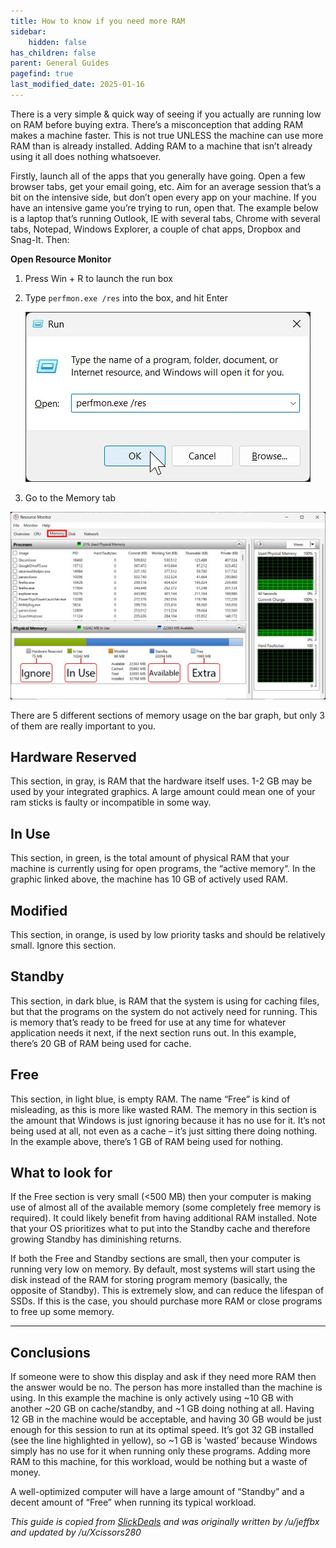 ```yaml
---
title: How to know if you need more RAM
sidebar:
    hidden: false
has_children: false
parent: General Guides
pagefind: true
last_modified_date: 2025-01-16
---
```







There is a very simple & quick way of seeing if you actually are running low on RAM before buying extra. There’s a misconception that adding RAM makes a machine faster. This is not true UNLESS the machine can use more RAM than is already installed. Adding RAM to a machine that isn’t already using it all does nothing whatsoever.

Firstly, launch all of the apps that you generally have going. Open a few browser tabs, get your email going, etc. Aim for an average session that’s a bit on the intensive side, but don’t open every app on your machine. If you have an intensive game you’re trying to run, open that. The example below is a laptop that’s running Outlook, IE with several tabs, Chrome with several tabs, Notepad, Windows Explorer, a couple of chat apps, Dropbox and Snag-It. Then:

**Open Resource Monitor**
1. Press Win + R to launch the run box

2. Type `perfmon.exe /res` into the box, and hit Enter

     ![run](../../../assets/more-memory/run.webp)

3. Go to the Memory tab

![resource monitor](../../../assets/more-memory/resource_monitor.webp)

There are 5 different sections of memory usage on the bar graph, but only 3 of them are really important to you.

## Hardware Reserved
This section, in gray, is RAM that the hardware itself uses. 1-2 GB may be used by your integrated graphics. A large amount could mean one of your ram sticks is faulty or incompatible in some way.

## In Use
This section, in green, is the total amount of physical RAM that your machine is currently using for open programs, the “active memory“. In the graphic linked above, the machine has 10 GB of actively used RAM.

## Modified
This section, in orange, is used by low priority tasks and should be relatively small. Ignore this section.

## Standby
This section, in dark blue, is RAM that the system is using for caching files, but that the programs on the system do not actively need for running. This is memory that’s ready to be freed for use at any time for whatever application needs it next, if the next section runs out. In this example, there’s 20 GB of RAM being used for cache.

## Free
This section, in light blue, is empty RAM. The name “Free” is kind of misleading, as this is more like wasted RAM. The memory in this section is the amount that Windows is just ignoring because it has no use for it. It’s not being used at all, not even as a cache – it’s just sitting there doing nothing. In the example above, there’s 1 GB of RAM being used for nothing.

## What to look for
If the Free section is very small (<500 MB) then your computer is making use of almost all of the available memory (some completely free memory is required). It could likely benefit from having additional RAM installed. Note that your OS prioritizes what to put into the Standby cache and therefore growing Standby has diminishing returns.

If both the Free and Standby sections are small, then your computer is running very low on memory. By default, most systems will start using the disk instead of the RAM for storing program memory (basically, the opposite of Standby). This is extremely slow, and can reduce the lifespan of SSDs. If this is the case, you should purchase more RAM or close programs to free up some memory.

---

## Conclusions

If someone were to show this display and ask if they need more RAM then the answer would be no. The person has more installed than the machine is using. In this example the machine is only actively using ~10 GB with another ~20 GB on cache/standby, and ~1 GB doing nothing at all. Having 12 GB in the machine would be acceptable, and having 30 GB would be just enough for this session to run at its optimal speed. It’s got 32 GB installed (see the line highlighted in yellow), so ~1 GB is ‘wasted’ because Windows simply has no use for it when running only these programs. Adding more RAM to this machine, for this workload, would be nothing but a waste of money.

A well-optimized computer will have a large amount of “Standby” and a decent amount of “Free” when running its typical workload.


*This guide is copied from [SlickDeals](https://slickdeals.net/e/4922990-how-to-know-if-you-need-more-ram) and was originally written by /u/jeffbx and updated by /u/Xcissors280*
